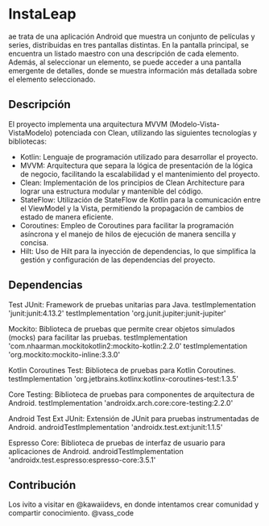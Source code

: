 # InstaLeap

ae trata de una aplicación Android que muestra un conjunto de películas y series, distribuidas en tres pantallas distintas. 
En la pantalla principal, se encuentra un listado maestro con una descripción de cada elemento. Además, al seleccionar un elemento, se puede acceder a una pantalla emergente de detalles, donde se muestra información más detallada sobre el elemento seleccionado.

## Descripción

El proyecto implementa una arquitectura MVVM (Modelo-Vista-VistaModelo) potenciada con Clean, utilizando las siguientes tecnologías y bibliotecas:

- Kotlin: Lenguaje de programación utilizado para desarrollar el proyecto.
- MVVM: Arquitectura que separa la lógica de presentación de la lógica de negocio, facilitando la escalabilidad y el mantenimiento del proyecto.
- Clean: Implementación de los principios de Clean Architecture para lograr una estructura modular y mantenible del código.
- StateFlow: Utilización de StateFlow de Kotlin para la comunicación entre el ViewModel y la Vista, permitiendo la propagación de cambios de estado de manera eficiente.
- Coroutines: Empleo de Coroutines para facilitar la programación asíncrona y el manejo de hilos de ejecución de manera sencilla y concisa.
- Hilt: Uso de Hilt para la inyección de dependencias, lo que simplifica la gestión y configuración de las dependencias del proyecto.


## Dependencias

Test
JUnit: Framework de pruebas unitarias para Java.
testImplementation 'junit:junit:4.13.2'
testImplementation 'org.junit.jupiter:junit-jupiter'

Mockito: Biblioteca de pruebas que permite crear objetos simulados (mocks) para facilitar las pruebas.
testImplementation 'com.nhaarman.mockitokotlin2:mockito-kotlin:2.2.0'
testImplementation 'org.mockito:mockito-inline:3.3.0'

Kotlin Coroutines Test: Biblioteca de pruebas para Kotlin Coroutines.
testImplementation 'org.jetbrains.kotlinx:kotlinx-coroutines-test:1.3.5'

Core Testing: Biblioteca de pruebas para componentes de arquitectura de Android.
testImplementation  'androidx.arch.core:core-testing:2.2.0'

Android Test Ext JUnit: Extensión de JUnit para pruebas instrumentadas de Android.
androidTestImplementation 'androidx.test.ext:junit:1.1.5'

Espresso Core: Biblioteca de pruebas de interfaz de usuario para aplicaciones de Android.
androidTestImplementation 'androidx.test.espresso:espresso-core:3.5.1'

## Contribución
Los ivito a visitar en @kawaiidevs, en donde intentamos crear comunidad y compartir conocimiento. 
@vass_code
